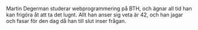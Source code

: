 Martin Degerman studerar webprogrammering på BTH, och ägnar all tid han kan frigöra åt att ta det lugnt. Allt han anser sig veta är 42, och han jagar och fasar för den dag då han till slut inser frågan.